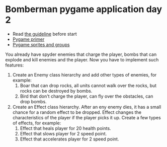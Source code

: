 # Bomberman pygame application day 2

- Read [the guideline](https://github.com/mate-academy/py-task-guideline/blob/main/README.md) before start
- [Pygame primer](https://realpython.com/pygame-a-primer/#sprite-groups)
- [Pygame sprites and groups](https://kidscancode.org/blog/2016/08/pygame_1-2_working-with-sprites/)

You already have spyder enemies that charge the player, 
bombs that can explode and kill enemies and the player.
Now you have to implement such features:
1. Create an Enemy class hierarchy and add other types of enemies, for example:
    1. Boar that can drop rocks, all units cannot walk over the rocks, but
   rocks can be destroyed by bombs.
    2. Bird that don't charge the player, can fly over the obstacles, can
   drop bombs.
2. Create an Effect class hierarchy. After an eny enemy dies, it has a 
small chance for a random effect to be dropped. Effect changes the
characteristics of the player if the player picks it up. Create a few types
of effects, for example:
    1. Effect that heals player for 20 health points.
    2. Effect that slows player for 2 speed point.
    3. Effect that accelerates player for 2 speed point.
   